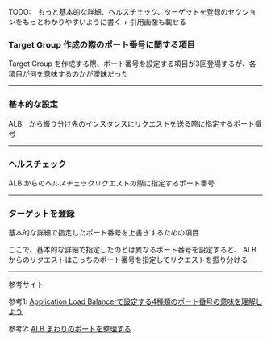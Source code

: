 TODO:　もっと基本的な詳細、ヘルスチェック、ターゲットを登録のセクションをもっとわかりやすいように書く + 引用画像も載せる

### Target Group 作成の際のポート番号に関する項目

Target Group を作成する際、ポート番号を設定する項目が3回登場するが、各項目が何を意味するのかが曖昧だった

---

### 基本的な設定

ALB　から振り分け先のインスタンスにリクエストを送る際に指定するポート番号

---

### ヘルスチェック

ALB からのヘルスチェックリクエストの際に指定するポート番号

----

### ターゲットを登録

基本的な詳細で指定したポート番号を上書きするための項目

ここで、基本的な詳細で指定したのとは異なるポート番号を設定すると、 ALB からのリクエストはこっちのポート番号を指定してリクエストを振り分ける

---

参考サイト

参考1: [Application Load Balancerで設定する4種類のポート番号の意味を理解しよう](https://dev.classmethod.jp/articles/aws-alb-port/)

参考2: [ALB まわりのポートを整理する](https://qiita.com/yu-yama-sra/items/7ab3e6fdb2d3b73925d8)